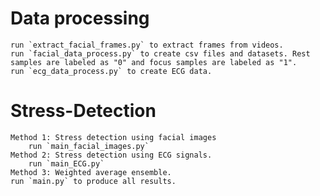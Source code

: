 

# Data processing
	run `extract_facial_frames.py` to extract frames from videos.
	run `facial_data_process.py` to create csv files and datasets. Rest samples are labeled as "0" and focus samples are labeled as "1".
	run `ecg_data_process.py` to create ECG data.
# Stress-Detection
	Method 1: Stress detection using facial images	
		run `main_facial_images.py`
	Method 2: Stress detection using ECG signals.  
		run `main_ECG.py`
	Method 3: Weighted average ensemble.
	run `main.py` to produce all results.
	
